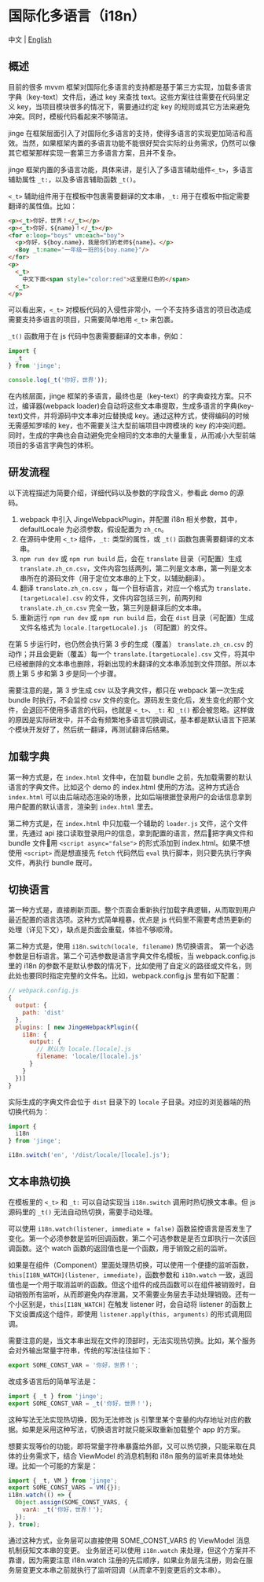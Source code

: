 # 国际化多语言（i18n）

中文 | [English](./)

## 概述

目前的很多 mvvm 框架对国际化多语言的支持都是基于第三方实现，加载多语言字典（key-text）文件后，通过 key 来查找 text。这些方案往往需要在代码里定义 key，当项目模块很多的情况下，需要通过约定 key 的规则或其它方法来避免冲突。同时，模板代码看起来不够简洁。

jinge 在框架层面引入了对国际化多语言的支持，使得多语言的实现更加简洁和高效。当然，如果框架内置的多语言功能不能很好契合实际的业务需求，仍然可以像其它框架那样实现一套第三方多语言方案，且并不复杂。

jinge 框架内置的多语言功能，具体来讲，是引入了多语言辅助组件`<_t>`，多语言辅助属性 `_t:`，以及多语言辅助函数 `_t()`。

`<_t>` 辅助组件用于在模板中包裹需要翻译的文本串，`_t:` 用于在模板中指定需要翻译的属性值。比如：

````html
<p><_t>你好，世界！</_t></p>
<p><_t>你好，${name}！</_t></p>
<for e:loop="boys" vm:each="boy">
  <p>你好，${boy.name}，我是你们的老师${name}。</p>
  <Boy _t:name="一年级一班的${boy.name}"/>
</for>
<p>
  <_t>
    中文下面<span style="color:red">这里是红色的</span>
  <_t>
</p>
````

可以看出来，`<_t>` 对模板代码的入侵性非常小，一个不支持多语言的项目改造成需要支持多语言的项目，只需要简单地用 `<_t>` 来包裹。

`_t()` 函数用于在 js 代码中包裹需要翻译的文本串，例如：

````js
import {
  _t
} from 'jinge';

console.log(_t('你好，世界'));
````

在内核层面，jinge 框架的多语言，最终也是（key-text）的字典查找方案。只不过，编译器(webpack loader)会自动将这些文本串提取，生成多语言的字典(key-text)文件，并将源码中文本串对应替换成 key。通过这种方式，使得编码的时候无需感知罗嗦的 key，也不需要关注大型前端项目中跨模块的 key 的冲突问题。同时，生成的字典也会自动避免完全相同的文本串的大量重复，从而减小大型前端项目的多语言字典包的体积。

## 研发流程

以下流程描述为简要介绍，详细代码以及参数的字段含义，参看此 demo 的源码。

1. webpack 中引入 JingeWebpackPlugin，并配置 i18n 相关参数，其中，defaultLocale 为必须参数，假设配置为 `zh_cn`。
2. 在源码中使用 `<_t>` 组件，`_t:` 类型的属性，或 `_t()` 函数包裹需要翻译的文本串。
3. `npm run dev` 或 `npm run build` 后，会在 `translate` 目录（可配置）生成 `translate.zh_cn.csv`，文件内容包括两列，第二列是文本串，第一列是文本串所在的源码文件（用于定位文本串的上下文，以辅助翻译）。
4. 翻译 `translate.zh_cn.csv` ，每一个目标语言，对应一个格式为 `translate.[targetLocale].csv` 的文件，文件内容包括三列，前两列和 `translate.zh_cn.csv` 完全一致，第三列是翻译后的文本串。
5. 重新运行 `npm run dev` 或 `npm run build` 后，会在 `dist` 目录（可配置）生成文件名格式为 `locale.[targetLocale].js` （可配置）的文件。

在第 5 步运行时，也仍然会执行第 3 步的生成（覆盖） `translate.zh_cn.csv` 的动作；并且会更新（覆盖）每一个 `translate.[targetLocale].csv` 文件，将其中已经被删除的文本串也删除，将新出现的未翻译的文本串添加到文件顶部。所以本质上第 5 步和第 3 步是同一个步骤。

需要注意的是，第 3 步生成 csv 以及字典文件，都只在 webpack 第一次生成 bundle 时执行，不会监控 csv 文件的变化。源码发生变化后，发生变化的那个文件，会退回不使用多语言的代码，也就是 `<_t>`、`_t:` 和 `_t()` 都会被忽略。这样做的原因是实际研发中，并不会有频繁地多语言切换调试，基本都是默认语言下把某个模块开发好了，然后统一翻译，再测试翻译后结果。

## 加载字典

第一种方式是，在 `index.html` 文件中，在加载 bundle 之前，先加载需要的默认语言的字典文件。比如这个 demo 的 index.html 使用的方法。这种方式适合 `index.html` 可以由后端动态渲染的场景，比如后端根据登录用户的会话信息拿到用户配置的默认语言，渲染到 `index.html` 里去。

第二种方式是，在 `index.html` 中只加载一个辅助的 `loader.js` 文件，这个文件里，先通过 api 接口读取登录用户的信息，拿到配置的语言，然后把字典文件和 bundle 文件用 `<script async="false">` 的形式添加到 index.html。如果不想使用 `<script>` 而是想直接先 `fetch` 代码然后 `eval` 执行脚本，则只要先执行字典文件，再执行 bundle 既可。

## 切换语言

第一种方式是，直接刷新页面。整个页面会重新执行加载字典逻辑，从而取到用户最近配置的语言选项。这种方式简单粗暴，优点是 js 代码里不需要考虑热更新的处理（详见下文），缺点是页面会重载，体验不够顺滑。

第二种方式是，使用 `i18n.switch(locale, filename)` 热切换语言。 第一个必选参数是目标语言。第二个可选参数是语言字典文件名模板，当 webpack.config.js 里的 i18n 的参数不是默认参数的情况下，比如使用了自定义的路径或文件名，则此处也要同时指定完整的文件名。比如，webpack.config.js 里有如下配置：

````js
// webpack.config.js
{
  output: {
    path: 'dist'
  },
  plugins: [ new JingeWebpackPlugin({
    i18n: {
      output: {
        // 默认为 locale.[locale].js
        filename: 'locale/[locale].js'
      }
    }
  })]
}
````

实际生成的字典文件会位于 `dist` 目录下的 `locale` 子目录。对应的浏览器端的热切换代码为：

````js
import {
  i18n
} from 'jinge';

i18n.switch('en', '/dist/locale/[locale].js');
````

## 文本串热切换

在模板里的 `<_t>` 和 `_t:` 可以自动实现当 `i18n.switch` 调用时热切换文本串。但 js 源码里的 `_t()` 无法自动热切换，需要手动处理。

可以使用 `i18n.watch(listener, immediate = false)` 函数监控语言是否发生了变化。第一个必须参数是监听回调函数，第二个可选参数是是否立即执行一次该回调函数。这个 watch 函数的返回值也是一个函数，用于销毁之前的监听。

如果是在组件（Component）里面处理热切换，可以使用一个便捷的监听函数，`this[I18N_WATCH](listener, immediate)`，函数参数和 `i18n.watch` 一致，返回值也是一个用于取消监听的函数。但这个组件的成员函数可以在组件被销毁时，自动销毁所有监听，从而即避免内存泄漏，又不需要业务层去手动处理销毁。还有一个小区别是，`this[I18N_WATCH]` 在触发 listener 时，会自动将 listener 的函数上下文设置成这个组件，即使用 `listener.apply(this, arguments)` 的形式调用回调。

需要注意的是，当文本串出现在文件的顶部时，无法实现热切换。比如，某个服务会对外输出常量字符串，传统的写法往往如下：

````js
export SOME_CONST_VAR = '你好，世界！';
````

改成多语言后的简单写法是：

````js
import { _t } from 'jinge';
export SOME_CONST_VAR = _t('你好，世界！');
````

这种写法无法实现热切换，因为无法修改 js 引擎里某个变量的内存地址对应的数据。如果是采用这种写法，切换语言时就只能采取重新加载整个 app 的方案。

想要实现等价的功能，即将常量字符串暴露给外部，又可以热切换，只能采取在具体的业务需求下，结合 ViewModel 的消息机制和 i18n 服务的监听来具体地处理。比如一个可能的方案是：

````js
import { _t, VM } from 'jinge';
export SOME_CONST_VARS = VM({});
i18n.watch(() => {
  Object.assign(SOME_CONST_VARS, {
    varA: _t('你好，世界！');
  });
}, true);
````

通过这种方式，业务层可以直接使用 SOME_CONST_VARS 的 ViewModel 消息机制获知文本串的变更。 业务层还可以使用 `i18n.watch` 来处理，但这个方案并不靠谱，因为需要注意 i18n.watch 注册的先后顺序，如果业务层先注册，则会在服务层变更文本串之前就执行了监听回调（从而拿不到变更后的文本串）。